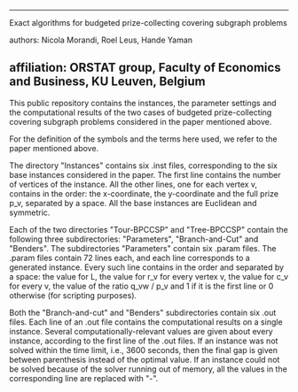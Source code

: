 ---------------------------------------------------------------------------------------------------------------
Exact algorithms for budgeted prize-collecting covering subgraph problems

authors: Nicola Morandi, Roel Leus, Hande Yaman

affiliation: ORSTAT group, Faculty of Economics and Business, KU Leuven, Belgium
---------------------------------------------------------------------------------------------------------------

This public repository contains the instances, the parameter settings and the computational results
of the two cases of budgeted prize-collecting covering subgraph problems considered in the paper mentioned above.

For the definition of the symbols and the terms here used, we refer to the paper mentioned above.

The directory "Instances" contains six .inst files, corresponding to the six base instances considered in the paper.
The first line contains the number of vertices of the instance. All the other lines, one for each vertex v, contains
in the order: the x-coordinate, the y-coordinate and the full prize p_v, separated by a space. All the base instances
are Euclidean and symmetric.

Each of the two directories "Tour-BPCCSP" and "Tree-BPCCSP" contain the following three subdirectories: "Parameters",
"Branch-and-Cut" and "Benders". The subdirectories "Parameters" contain six .param files. The .param files contain 72
lines each, and each line corresponds to a generated instance. Every such line contains in the order and separated
by a space: the value for L, the value for r_v for every vertex v, the value for c_v for every v, the value of the ratio
q_vw / p_v and 1 if it is the first line or 0 otherwise (for scripting purposes).

Both the "Branch-and-cut" and "Benders" subdirectories contain six .out files. Each line of an .out file contains the
computational results on a single instance. Several computationally-relevant values are given about every instance,
according to the first line of the .out files. If an instance was not solved within the time limit, i.e., 3600 seconds,
then the final gap is given between parenthesis instead of the optimal value. If an instance could not be solved because
of the solver running out of memory, all the values in the corresponding line are replaced with "-".
